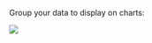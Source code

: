 Group your data to display on charts:

![](https://gblobscdn.gitbook.com/assets%2F-LQ08RFAKZvFADEiXKFy%2F-MjdGCqxlbkT8Vx6x-ht%2F-MjdLhcSPMzcQDYhv5W4%2Ftestgif28.gif?alt=media&token=12ce9f8d-8031-4db5-af0b-7777a2e91483)

